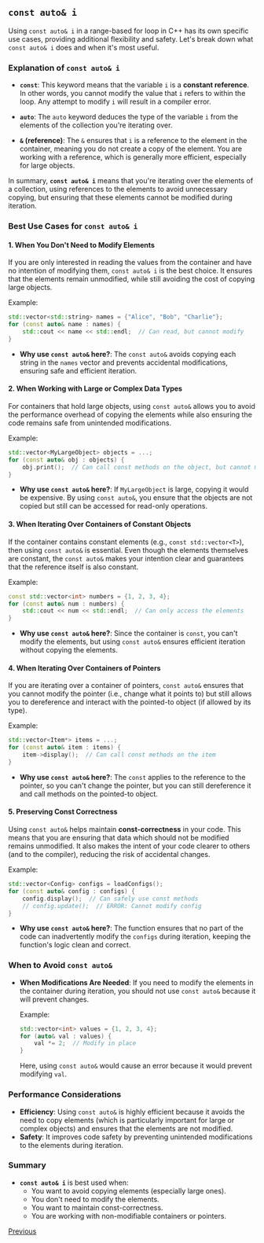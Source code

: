 ## `const auto& i`

Using `const auto& i` in a range-based for loop in C++ has its own specific use cases, providing additional flexibility
and safety. Let's break down what `const auto& i` does and when it's most useful.

### Explanation of `const auto& i`

- **`const`**: This keyword means that the variable `i` is a **constant reference**. In other words, you cannot modify
  the value that `i` refers to within the loop. Any attempt to modify `i` will result in a compiler error.

- **`auto`**: The `auto` keyword deduces the type of the variable `i` from the elements of the collection you're
  iterating over.

- **`&` (reference)**: The `&` ensures that `i` is a reference to the element in the container, meaning you do not
  create a copy of the element. You are working with a reference, which is generally more efficient, especially for
  large objects.

In summary, **`const auto& i`** means that you're iterating over the elements of a collection, using references to the
elements to avoid unnecessary copying, but ensuring that these elements cannot be modified during iteration.

### Best Use Cases for `const auto& i`

#### 1. **When You Don't Need to Modify Elements**

If you are only interested in reading the values from the container and have no intention of modifying them,
`const auto& i` is the best choice. It ensures that the elements remain unmodified, while still avoiding the cost of
copying large objects.

Example:

```cpp
std::vector<std::string> names = {"Alice", "Bob", "Charlie"};
for (const auto& name : names) {
    std::cout << name << std::endl;  // Can read, but cannot modify
}
```

- **Why use `const auto&` here?**: The `const auto&` avoids copying each string in the `names` vector and prevents
  accidental modifications, ensuring safe and efficient iteration.

#### 2. **When Working with Large or Complex Data Types**

For containers that hold large objects, using `const auto&` allows you to avoid the performance overhead of copying the
elements while also ensuring the code remains safe from unintended modifications.

Example:

```cpp
std::vector<MyLargeObject> objects = ...;
for (const auto& obj : objects) {
    obj.print();  // Can call const methods on the object, but cannot modify it
}
```

- **Why use `const auto&` here?**: If `MyLargeObject` is large, copying it would be expensive. By using `const auto&`,
  you ensure that the objects are not copied but still can be accessed for read-only operations.

#### 3. **When Iterating Over Containers of Constant Objects**

If the container contains constant elements (e.g., `const std::vector<T>`), then using `const auto&` is essential. Even
though the elements themselves are constant, the `const auto&` makes your intention clear and guarantees that the
reference itself is also constant.

Example:

```cpp
const std::vector<int> numbers = {1, 2, 3, 4};
for (const auto& num : numbers) {
    std::cout << num << std::endl;  // Can only access the elements
}
```

- **Why use `const auto&` here?**: Since the container is `const`, you can't modify the elements, but using
  `const auto&` ensures efficient iteration without copying the elements.

#### 4. **When Iterating Over Containers of Pointers**

If you are iterating over a container of pointers, `const auto&` ensures that you cannot modify the pointer (i.e.,
change what it points to) but still allows you to dereference and interact with the pointed-to object (if allowed by its
type).

Example:

```cpp
std::vector<Item*> items = ...;
for (const auto& item : items) {
    item->display();  // Can call const methods on the item
}
```

- **Why use `const auto&` here?**: The `const` applies to the reference to the pointer, so you can't change the pointer,
  but you can still dereference it and call methods on the pointed-to object.

#### 5. **Preserving Const Correctness**

Using `const auto&` helps maintain **const-correctness** in your code. This means that you are ensuring that data which
should not be modified remains unmodified. It also makes the intent of your code clearer to others (and to the
compiler), reducing the risk of accidental changes.

Example:

```cpp
std::vector<Config> configs = loadConfigs();
for (const auto& config : configs) {
    config.display();  // Can safely use const methods
    // config.update();  // ERROR: Cannot modify config
}
```

- **Why use `const auto&` here?**: The function ensures that no part of the code can inadvertently modify the `configs`
  during iteration, keeping the function's logic clean and correct.

### When to Avoid `const auto&`

- **When Modifications Are Needed**: If you need to modify the elements in the container during iteration, you should
  not use `const auto&` because it will prevent changes.

  Example:
  ```cpp
  std::vector<int> values = {1, 2, 3, 4};
  for (auto& val : values) {
      val *= 2;  // Modify in place
  }
  ```
  Here, using `const auto&` would cause an error because it would prevent modifying `val`.

### Performance Considerations

- **Efficiency**: Using `const auto&` is highly efficient because it avoids the need to copy elements (which is
  particularly important for large or complex objects) and ensures that the elements are not modified.
- **Safety**: It improves code safety by preventing unintended modifications to the elements during iteration.

### Summary

- **`const auto& i`** is best used when:
    - You want to avoid copying elements (especially large ones).
    - You don't need to modify the elements.
    - You want to maintain const-correctness.
    - You are working with non-modifiable containers or pointers.

[Previous](./README.md)